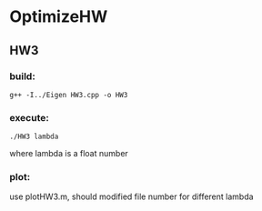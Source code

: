# OptimizeHW

## HW3
### build:

```
g++ -I../Eigen HW3.cpp -o HW3
```

### execute:

```
./HW3 lambda
```

where lambda is a float number

### plot:
use plotHW3.m,
should modified file number for different lambda

